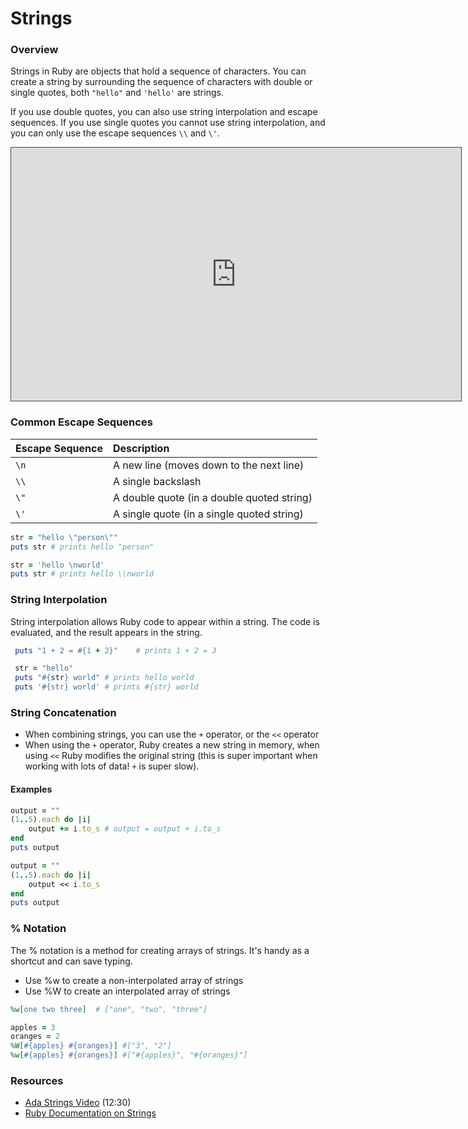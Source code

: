 # Strings

### Overview

Strings in Ruby are objects that hold a sequence of characters. You can create a string by surrounding the sequence of characters with double or single quotes, both `"hello"` and `'hello'` are strings.

If you use double quotes, you can also use string interpolation and escape sequences. If you use single quotes you cannot use string interpolation, and you can only use the escape sequences `\\` and `\'`.

<iframe src="https://adaacademy.hosted.panopto.com/Panopto/Pages/Embed.aspx?id=f78798dc-c888-4615-befd-966edf9e165b&autoplay=false&offerviewer=true&showtitle=true&showbrand=false&start=0&interactivity=all" style="width: 720px; height: 405px; border: 1px solid #464646;" allowfullscreen allow="autoplay"></iframe>

### Common Escape Sequences

| Escape Sequence | Description                                |
| :-------------- | :----------------------------------------- |
| `\n`            | A new line (moves down to the next line)   |
| `\\`            | A single backslash                         |
| `\"`            | A double quote (in a double quoted string) |
| `\'`            | A single quote (in a single quoted string) |

```ruby
str = "hello \"person\""
puts str # prints hello "person"

str = 'hello \nworld'
puts str # prints hello \\nworld
```

### String Interpolation

String interpolation allows Ruby code to appear within a string. The code is evaluated, and the result appears in the string.

```ruby
 puts "1 + 2 = #{1 + 2}"    # prints 1 + 2 = 3

 str = "hello"
 puts "#{str} world" # prints hello world
 puts '#{str} world' # prints #{str} world
 ```

### String Concatenation

* When combining strings, you can use the `+` operator, or the `<<` operator
* When using the `+` operator, Ruby creates a new string in memory, when using `<<` Ruby modifies the original string (this is super important when working with lots of data! `+` is super slow).

#### Examples

```ruby
output = ""
(1..5).each do |i|
	output += i.to_s # output = output + i.to_s
end
puts output
```

```ruby
output = ""
(1..5).each do |i|
	output << i.to_s
end
puts output
```

### % Notation

The % notation is a method for creating arrays of strings.  It's handy as a shortcut and can save typing.

* Use %w to create a non-interpolated array of strings
* Use %W to create an interpolated array of strings

```ruby
%w[one two three]  # ["one", "two", "three"]

apples = 3
oranges = 2
%W[#{apples} #{oranges}] #["3", "2"]
%w[#{apples} #{oranges}] #["#{apples}", "#{oranges}"]
```

### Resources

* [Ada Strings Video](https://adaacademy.hosted.panopto.com/Panopto/Pages/Viewer.aspx?id=f78798dc-c888-4615-befd-966edf9e165b) (12:30)
* [Ruby Documentation on Strings](http://ruby-doc.org/core-2.4.0/String.html)
